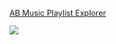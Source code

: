 <a href="https://app.screencast.com/V0VaZoSaVEMBu">
<p>AB Music Playlist Explorer</p>
<img style= "max-width:300px" src = "https://app.screencast.com/V0VaZoSaVEMBu"

</a>
